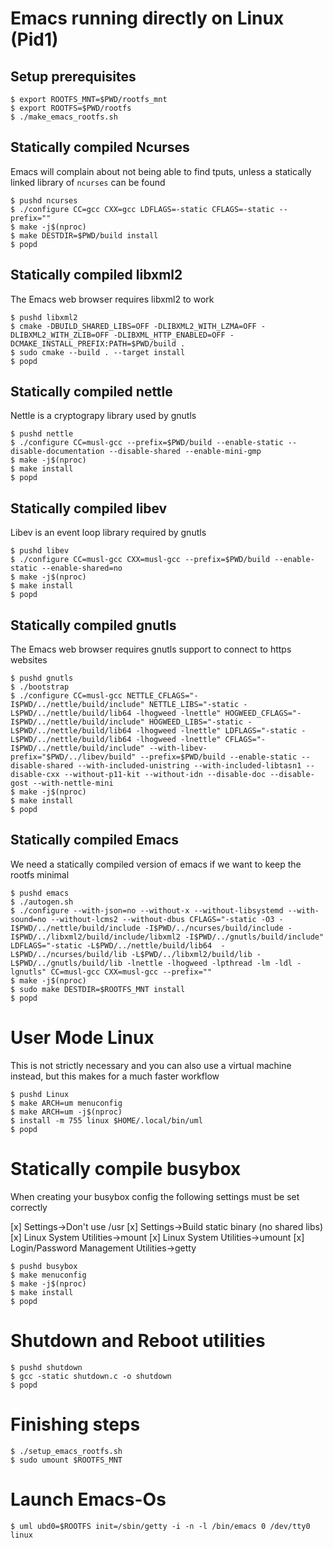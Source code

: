 # Emacs running directly on Linux (Pid1)

## Setup prerequisites

``` shellsession
$ export ROOTFS_MNT=$PWD/rootfs_mnt
$ export ROOTFS=$PWD/rootfs
$ ./make_emacs_rootfs.sh
```

## Statically compiled Ncurses
Emacs will complain about not being able to find tputs, unless a statically linked library of `ncurses` can be found
``` shellsession
$ pushd ncurses
$ ./configure CC=gcc CXX=gcc LDFLAGS=-static CFLAGS=-static --prefix=""
$ make -j$(nproc)
$ make DESTDIR=$PWD/build install
$ popd
```

## Statically compiled libxml2
The Emacs web browser requires libxml2 to work

``` shellsession
$ pushd libxml2
$ cmake -DBUILD_SHARED_LIBS=OFF -DLIBXML2_WITH_LZMA=OFF -DLIBXML2_WITH_ZLIB=OFF -DLIBXML_HTTP_ENABLED=OFF -DCMAKE_INSTALL_PREFIX:PATH=$PWD/build .
$ sudo cmake --build . --target install
$ popd 
```

## Statically compiled nettle
Nettle is a cryptograpy library used by gnutls

``` shellsession
$ pushd nettle
$ ./configure CC=musl-gcc --prefix=$PWD/build --enable-static --disable-documentation --disable-shared --enable-mini-gmp
$ make -j$(nproc)
$ make install
$ popd
```

## Statically compiled libev
Libev is an event loop library required by gnutls

``` shellsession
$ pushd libev
$ ./configure CC=musl-gcc CXX=musl-gcc --prefix=$PWD/build --enable-static --enable-shared=no
$ make -j$(nproc)
$ make install
$ popd
```

## Statically compiled gnutls
The Emacs web browser requires gnutls support to connect to https websites

``` shellsession
$ pushd gnutls
$ ./bootstrap
$ ./configure CC=musl-gcc NETTLE_CFLAGS="-I$PWD/../nettle/build/include" NETTLE_LIBS="-static -L$PWD/../nettle/build/lib64 -lhogweed -lnettle" HOGWEED_CFLAGS="-I$PWD/../nettle/build/include" HOGWEED_LIBS="-static -L$PWD/../nettle/build/lib64 -lhogweed -lnettle" LDFLAGS="-static -L$PWD/../nettle/build/lib64 -lhogweed -lnettle" CFLAGS="-I$PWD/../nettle/build/include" --with-libev-prefix="$PWD/../libev/build" --prefix=$PWD/build --enable-static --disable-shared --with-included-unistring --with-included-libtasn1 --disable-cxx --without-p11-kit --without-idn --disable-doc --disable-gost --with-nettle-mini
$ make -j$(nproc)
$ make install
$ popd
```

## Statically compiled Emacs
We need a statically compiled version of emacs if we want to keep the rootfs minimal

``` shellsession
$ pushd emacs
$ ./autogen.sh
$ ./configure --with-json=no --without-x --without-libsystemd --with-sound=no --without-lcms2 --without-dbus CFLAGS="-static -O3 -I$PWD/../nettle/build/include -I$PWD/../ncurses/build/include -I$PWD/../libxml2/build/include/libxml2 -I$PWD/../gnutls/build/include" LDFLAGS="-static -L$PWD/../nettle/build/lib64  -L$PWD/../ncurses/build/lib -L$PWD/../libxml2/build/lib -L$PWD/../gnutls/build/lib -lnettle -lhogweed -lpthread -lm -ldl -lgnutls" CC=musl-gcc CXX=musl-gcc --prefix=""
$ make -j$(nproc)
$ sudo make DESTDIR=$ROOTFS_MNT install
$ popd
```

# User Mode Linux
This is not strictly necessary and you can also use a virtual machine instead, but this makes for a much faster workflow

``` shellsession
$ pushd Linux
$ make ARCH=um menuconfig
$ make ARCH=um -j$(nproc)
$ install -m 755 linux $HOME/.local/bin/uml
$ popd
```

# Statically compile busybox

When creating your busybox config the following settings must be set correctly

[x] Settings->Don't use /usr
[x] Settings->Build static binary (no shared libs)
[x] Linux System Utilities->mount
[x] Linux System Utilities->umount
[x] Login/Password Management Utilities->getty

``` shellsession
$ pushd busybox
$ make menuconfig
$ make -j$(nproc)
$ make install
$ popd
```

# Shutdown and Reboot utilities

``` shellsession
$ pushd shutdown
$ gcc -static shutdown.c -o shutdown
$ popd
```

# Finishing steps

``` shellsession
$ ./setup_emacs_rootfs.sh
$ sudo umount $ROOTFS_MNT
```

# Launch Emacs-Os

``` shellsession
$ uml ubd0=$ROOTFS init=/sbin/getty -i -n -l /bin/emacs 0 /dev/tty0 linux
```
